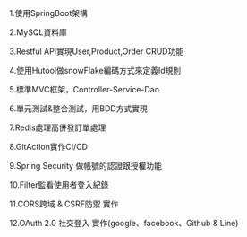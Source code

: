 


1.使用SpringBoot架構

2.MySQL資料庫

3.Restful API實現User,Product,Order CRUD功能

4.使用Hutool做snowFlake編碼方式來定義Id規則

5.標準MVC框架，Controller-Service-Dao

6.單元測試&整合測試，用BDD方式實現

7.Redis處理高併發訂單處理

8.GitAction實作CI/CD

9.Spring Security 做帳號的認證跟授權功能

10.Filter監看使用者登入紀錄

11.CORS跨域 & CSRF防禦 實作

12.OAuth 2.0 社交登入 實作(google、facebook、Github & Line)


